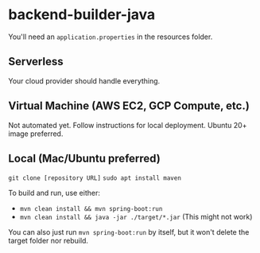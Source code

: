 # backend-builder-java

You'll need an `application.properties` in the resources folder.

## Serverless

Your cloud provider should handle everything.

## Virtual Machine (AWS EC2, GCP Compute, etc.)

Not automated yet. Follow instructions for local deployment. Ubuntu 20+ image preferred.

## Local (Mac/Ubuntu preferred)

`git clone [repository URL]`
`sudo apt install maven`

To build and run, use either:
  - `mvn clean install && mvn spring-boot:run`
  - `mvn clean install && java -jar ./target/*.jar` (This might not work)

You can also just run `mvn spring-boot:run` by itself, but it won't delete the target folder nor rebuild.
